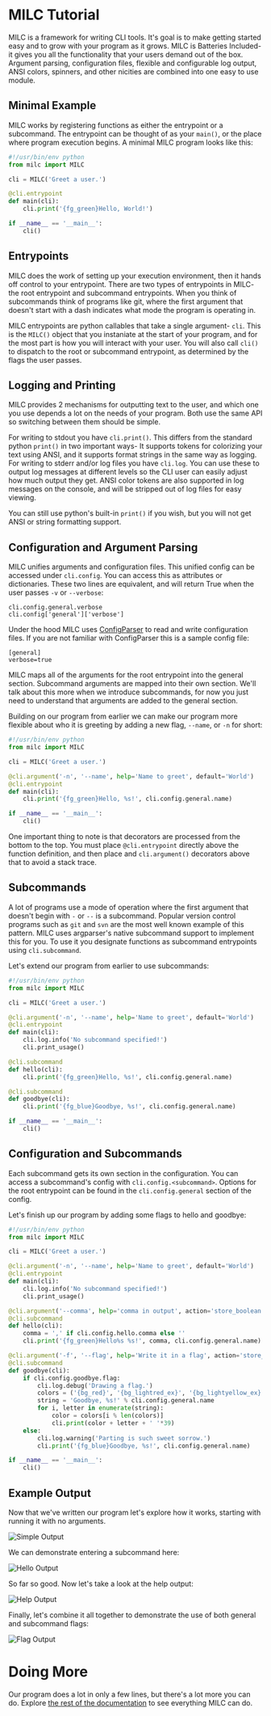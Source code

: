 # MILC Tutorial

MILC is a framework for writing CLI tools. It's goal is to make getting started easy and to grow with your program as it grows. MILC is Batteries Included- it gives you all the functionality that your users demand out of the box. Argument parsing, configuration files, flexible and configurable log output, ANSI colors, spinners, and other nicities are combined into one easy to use module.

## Minimal Example

MILC works by registering functions as either the entrypoint or a subcommand.
The entrypoint can be thought of as your `main()`, or the place where program
execution begins. A minimal MILC program looks like this:

```python
#!/usr/bin/env python
from milc import MILC

cli = MILC('Greet a user.')

@cli.entrypoint
def main(cli):
    cli.print('{fg_green}Hello, World!')

if __name__ == '__main__':
    cli()
```

## Entrypoints

MILC does the work of setting up your execution environment, then it hands
off control to your entrypoint. There are two types of entrypoints in MILC-
the root entrypoint and subcommand entrypoints. When you think of subcommands
think of programs like git, where the first argument that doesn't start with
a dash indicates what mode the program is operating in.

MILC entrypoints are python callables that take a single argument- `cli`.
This is the `MILC()` object that you instaniate at the start of your program,
and for the most part is how you will interact with your user. You will also
call `cli()` to dispatch to the root or subcommand entrypoint, as determined
by the flags the user passes.

## Logging and Printing

MILC provides 2 mechanisms for outputting text to the user, and which one you
use depends a lot on the needs of your program. Both use the same API so
switching between them should be simple.

For writing to stdout you have `cli.print()`. This differs from the standard
python `print()` in two important ways- It supports tokens for colorizing your
text using ANSI, and it supports format strings in the same way as logging.
For writing to stderr and/or log files you have `cli.log`. You can use these
to output log messages at different levels so the CLI user can easily adjust
how much output they get. ANSI color tokens are also supported in log messages
on the console, and will be stripped out of log files for easy viewing.

You can still use python's built-in `print()` if you wish, but you will not
get ANSI or string formatting support.

## Configuration and Argument Parsing

MILC unifies arguments and configuration files. This unified config can be
accessed under `cli.config`. You can access this as attributes or
dictionaries. These two lines are equivalent, and will return True when the
user passes `-v` or `--verbose`:

    cli.config.general.verbose
    cli.config['general']['verbose']

Under the hood MILC uses
[ConfigParser](https://docs.python.org/2/library/configparser.html) to read
and write configuration files. If you are not familiar with ConfigParser this
is a sample config file:

```
[general]
verbose=true
```

MILC maps all of the arguments for the root entrypoint into the general
section. Subcommand arguments are mapped into their own section. We'll talk
about this more when we introduce subcommands, for now you just need to
understand that arguments are added to the general section.

Building on our program from earlier we can make our program more flexible
about who it is greeting by adding a new flag, `--name`, or `-n` for short:

```python
#!/usr/bin/env python
from milc import MILC

cli = MILC('Greet a user.')

@cli.argument('-n', '--name', help='Name to greet', default='World')
@cli.entrypoint
def main(cli):
    cli.print('{fg_green}Hello, %s!', cli.config.general.name)

if __name__ == '__main__':
    cli()
```

One important thing to note is that decorators are processed from the bottom
to the top. You must place `@cli.entrypoint` directly above the function
definition, and then place and `cli.argument()` decorators above that to
avoid a stack trace.

## Subcommands

A lot of programs use a mode of operation where the first argument that
doesn't begin with `-` or `--` is a subcommand. Popular version control
programs such as `git` and `svn` are the most well known example of this
pattern. MILC uses argparser's native subcommand support to implement this
for you. To use it you designate functions as subcommand entrypoints using
`cli.subcommand`.

Let's extend our program from earlier to use subcommands:

```python
#!/usr/bin/env python
from milc import MILC

cli = MILC('Greet a user.')

@cli.argument('-n', '--name', help='Name to greet', default='World')
@cli.entrypoint
def main(cli):
    cli.log.info('No subcommand specified!')
    cli.print_usage()

@cli.subcommand
def hello(cli):
    cli.print('{fg_green}Hello, %s!', cli.config.general.name)

@cli.subcommand
def goodbye(cli):
    cli.print('{fg_blue}Goodbye, %s!', cli.config.general.name)

if __name__ == '__main__':
    cli()
```

## Configuration and Subcommands

Each subcommand gets its own section in the configuration. You can access a
subcommand's config with `cli.config.<subcommand>`. Options for the root
entrypoint can be found in the `cli.config.general` section of the config.

Let's finish up our program by adding some flags to hello and goodbye:

```python
#!/usr/bin/env python
from milc import MILC

cli = MILC('Greet a user.')

@cli.argument('-n', '--name', help='Name to greet', default='World')
@cli.entrypoint
def main(cli):
    cli.log.info('No subcommand specified!')
    cli.print_usage()

@cli.argument('--comma', help='comma in output', action='store_boolean', default=True)
@cli.subcommand
def hello(cli):
    comma = ',' if cli.config.hello.comma else ''
    cli.print('{fg_green}Hello%s %s!', comma, cli.config.general.name)

@cli.argument('-f', '--flag', help='Write it in a flag', action='store_true')
@cli.subcommand
def goodbye(cli):
    if cli.config.goodbye.flag:
        cli.log.debug('Drawing a flag.')
        colors = ('{bg_red}', '{bg_lightred_ex}', '{bg_lightyellow_ex}', '{bg_green}', '{bg_blue}', '{bg_magenta}')
        string = 'Goodbye, %s!' % cli.config.general.name
        for i, letter in enumerate(string):
            color = colors[i % len(colors)]
            cli.print(color + letter + ' '*39)
    else:
        cli.log.warning('Parting is such sweet sorrow.')
        cli.print('{fg_blue}Goodbye, %s!', cli.config.general.name)

if __name__ == '__main__':
    cli()
```

## Example Output

Now that we've written our program let's explore how it works, starting with
running it with no arguments.

![Simple Output](https://i.imgur.com/Ms3G8Aw.png)

We can demonstrate entering a subcommand here:

![Hello Output](https://i.imgur.com/a9RjE8S.png)

So far so good. Now let's take a look at the help output:

![Help Output](https://i.imgur.com/MR5TbHv.png)

Finally, let's combine it all together to demonstrate the use of both
general and subcommand flags:

![Flag Output](https://i.imgur.com/0aGFcKc.png)

# Doing More

Our program does a lot in only a few lines, but there's a lot more you can
do. Explore [the rest of the documentation](README.md) to see everything
MILC can do.
